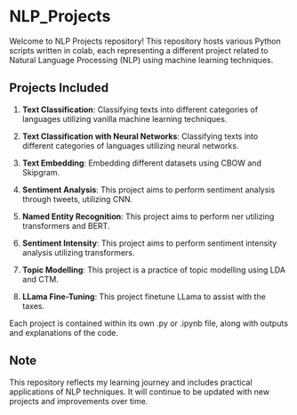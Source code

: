 # NLP_Projects
Welcome to NLP Projects repository! This repository hosts various Python scripts written in colab, each representing a different project related to Natural Language Processing (NLP) using machine learning techniques. 

## **Projects Included**
1. **Text Classification**: Classifying texts into different categories of languages utilizing vanilla machine learning techniques.

2. **Text Classification with Neural Networks**: Classifying texts into different categories of languages utilizing neural networks.

3. **Text Embedding**: Embedding different datasets using CBOW and Skipgram.

4. **Sentiment Analysis**: This project aims to perform sentiment analysis through tweets, utilizing CNN.

5. **Named Entity Recognition**: This project aims to perform ner utilizing transformers and BERT.

6. **Sentiment Intensity**: This project aims to perform sentiment intensity analysis utilizing transformers.

7. **Topic Modelling**: This project is a practice of topic modelling using LDA and CTM.

8. **LLama Fine-Tuning**: This project finetune LLama to assist with the taxes.

Each project is contained within its own .py or .ipynb file, along with outputs and explanations of the code.

## **Note**
This repository reflects my learning journey and includes practical applications of NLP techniques. It will continue to be updated with new projects and improvements over time.
